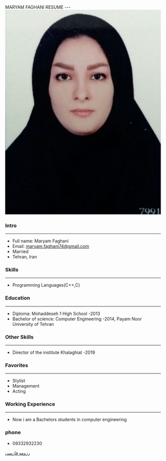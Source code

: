 MARYAM FAGHANI RESUME
---<img src="IMG_20201006_220955_325.jpg"> 
### Intro
---
+ Full name: Maryam Faghani
+ Email: maryam.faghani74@gmail.com
+ Married
+ Tehran, Iran
### Skills
---
+ Programming Languages(C++,C)

### Education
---
+ Diploma: Mohaddeseh 1 High School
 -2013
+ Bachelor of science: Computer Engineering
 -2014, Payam Noor University of Tehran
### Other Skills
---
+ Director of the institute Khalaghiat 
-2019
### Favorites
---
+ Stylist
+ Management
+ Acting
### Working Experience
---
+ Now i am a Bachelors students in computer engineering

### phone

+ 09332932230

[رزومه فارسی](/resume-fa)
